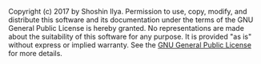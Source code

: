Copyright (c) 2017 by Shoshin Ilya.
Permission to use, copy, modify, and distribute this software and its documentation under the terms of the GNU General Public License is hereby granted. No representations are made about the suitability of this software for any purpose. It is provided "as is" without express or implied warranty. See the [GNU General Public License](http://www.gnu.org/licenses/gpl.html) for more details.